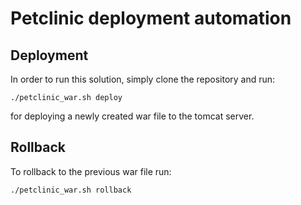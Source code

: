 # Petclinic deployment automation

## Deployment 
In order to run this solution, simply clone the repository and run:

    ./petclinic_war.sh deploy

for deploying a newly created war file to the tomcat server.

## Rollback
To rollback to the previous war file run:

    ./petclinic_war.sh rollback
